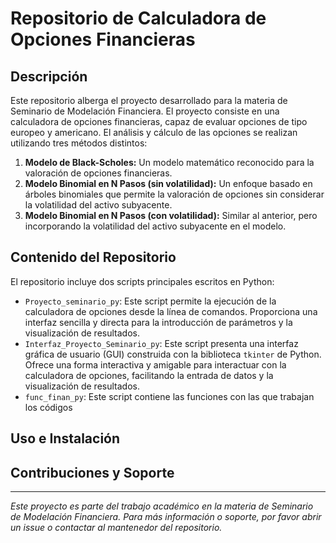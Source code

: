 # Repositorio de Calculadora de Opciones Financieras

## Descripción
Este repositorio alberga el proyecto desarrollado para la materia de Seminario de Modelación Financiera. El proyecto consiste en una calculadora de opciones financieras, capaz de evaluar opciones de tipo europeo y americano. El análisis y cálculo de las opciones se realizan utilizando tres métodos distintos:

1. **Modelo de Black-Scholes:** Un modelo matemático reconocido para la valoración de opciones financieras.
2. **Modelo Binomial en N Pasos (sin volatilidad):** Un enfoque basado en árboles binomiales que permite la valoración de opciones sin considerar la volatilidad del activo subyacente.
3. **Modelo Binomial en N Pasos (con volatilidad):** Similar al anterior, pero incorporando la volatilidad del activo subyacente en el modelo.

## Contenido del Repositorio
El repositorio incluye dos scripts principales escritos en Python:

- `Proyecto_seminario_py`: Este script permite la ejecución de la calculadora de opciones desde la línea de comandos. Proporciona una interfaz sencilla y directa para la introducción de parámetros y la visualización de resultados.
- `Interfaz_Proyecto_Seminario_py`: Este script presenta una interfaz gráfica de usuario (GUI) construida con la biblioteca `tkinter` de Python. Ofrece una forma interactiva y amigable para interactuar con la calculadora de opciones, facilitando la entrada de datos y la visualización de resultados.
- `func_finan_py`: Este script contiene las funciones con las que trabajan los códigos

## Uso e Instalación

## Contribuciones y Soporte

---
*Este proyecto es parte del trabajo académico en la materia de Seminario de Modelación Financiera. Para más información o soporte, por favor abrir un issue o contactar al mantenedor del repositorio.*

